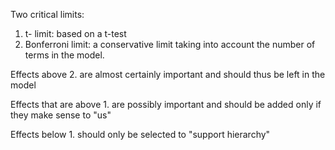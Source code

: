 Two critical limits:
1. t- limit: based on a t-test
2. Bonferroni limit: a conservative limit taking into account the number of terms in the model.

Effects above 2. are almost certainly important and should thus be left in the model

Effects that are above 1. are possibly important and should be added only if they make sense to "us"

Effects below 1. should only be selected to "support hierarchy"